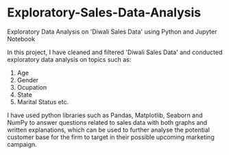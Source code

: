 # Exploratory-Sales-Data-Analysis
Exploratory Data Analysis on 'Diwali Sales Data' using Python and Jupyter Notebook

In this project, I have cleaned and filtered 'Diwali Sales Data' and conducted exploratory data analysis on topics such as:
1) Age
2) Gender
3) Ocupation
4) State
5) Marital Status etc.
   
I have used python libraries such as Pandas, Matplotlib, Seaborn and NumPy to answer questions related to sales data with both graphs and written explanations, which can be used to further analyse the potential customer base for the firm to target in their possible upcoming marketing campaign.

